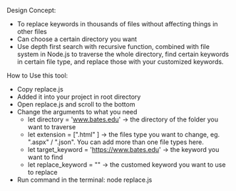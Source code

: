 Design Concept:
- To replace keywords in thousands of files without affecting things in other files
- Can choose a certain directory you want
- Use depth first search with recursive function, combined with file system in Node.js to traverse the whole directory, find certain keywords in certain file type, and replace those with your customized keywords.

How to Use this tool:
- Copy replace.js
- Added it into your project in root directory
- Open replace.js and scroll to the bottom
- Change the arguments to what you need
    - let directory = 'www.bates.edu' -> the directory of the folder you want to traverse
    - let extension = [".html" ] -> the files type you want to change, eg. ".aspx" / ".json". You can add more than one file types here.
    - let target_keyword = 'https://www.bates.edu'  -> the keyword you want to find
    - let replace_keyword = "" -> the customed keyword you want to use to replace
- Run command in the terminal: node replace.js 